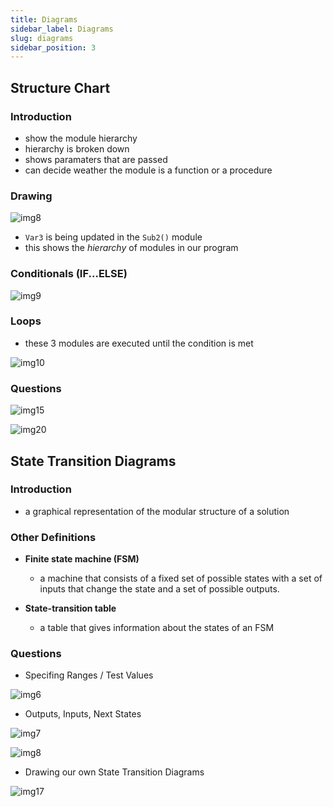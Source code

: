 ```yaml
---
title: Diagrams
sidebar_label: Diagrams
slug: diagrams
sidebar_position: 3
---
```


## Structure Chart

### Introduction

- show the module hierarchy
- hierarchy is broken down
- shows paramaters that are passed
- can decide weather the module is a function or a procedure

### Drawing


![img8](https://media.discordapp.net/attachments/1163847683207856178/1163912953297383515/image.png?ex=65414d68&is=652ed868&hm=6797639e5d01b7e1b01a4296276e6aa459950a7db3dbae80687df9ebaad26ffe&=&width=998&height=489)

- `Var3` is being updated in the `Sub2()` module
- this shows the *hierarchy* of modules in our program

### Conditionals (IF...ELSE)

![img9](https://cdn.discordapp.com/attachments/1163847683207856178/1163914019338453153/image.png?ex=65414e66&is=652ed966&hm=4dd1c7879f2dea45d3b1c86f2d35b09c7fc0bfccb5d5c09ed9448b7fd6ec96fe&)

### Loops

- these 3 modules are executed until the condition is met

![img10](https://cdn.discordapp.com/attachments/1163847683207856178/1163914392518262925/image.png?ex=65414ebf&is=652ed9bf&hm=4cc4ba3208ded0d0b78fe419ff0b4764aa319788cf4d85ff5fc6bcf172478f37&)

### Questions

![img15](https://cdn.discordapp.com/attachments/1163847683207856178/1164055206787551292/image.png?ex=6541d1e4&is=652f5ce4&hm=4221c9ea72ee102432fb40e5a817b95c45001ea08ab81686c6f496aec31d9574&)

![img20](https://cdn.discordapp.com/attachments/1163847683207856178/1164062538095411210/image.png?ex=6541d8b8&is=652f63b8&hm=f86c86a2059ef08e54a9b02cee567dd3367c41d216ac2dcf7339696d49f613c0&)


## State Transition Diagrams

### Introduction

- a graphical representation of the modular structure of a solution

### Other Definitions

- **Finite state machine (FSM)**

    - a machine that consists of a fixed set of possible states with a set of inputs that change the state and a set of possible outputs.

- **State-transition table**

    - a table that gives information about the states of an FSM

### Questions

- Specifing Ranges / Test Values

![img6](https://cdn.discordapp.com/attachments/1163847683207856178/1163859393486524527/image.png?ex=65411b86&is=652ea686&hm=f10b8db057bbdf5d4c52f8f2183822e71d19ba5ea4ebb2949faf134d0ca5609e&)

- Outputs, Inputs, Next States

![img7](https://cdn.discordapp.com/attachments/1163847683207856178/1163874224767778916/xxxxxxxxxxxxx.png?ex=65412956&is=652eb456&hm=c5a79dcfbbd839f0b21f115c392afc5793652676f0e017d47ae2bc1b8849f31c&)

![img8](https://cdn.discordapp.com/attachments/1163847683207856178/1164039015440326717/image.png?ex=6541c2d0&is=652f4dd0&hm=ef71cb2243e3352f778e47d75d954cf3894fdc3519c0da50fbf6371cca61df23&)

- Drawing our own State Transition Diagrams

![img17](https://cdn.discordapp.com/attachments/1163847683207856178/1164058693755740160/yyyyyyyyyyyyyyyyyy.png?ex=6541d523&is=652f6023&hm=daf513378eb4c8faecae20388e21483a84f7976a5c16dde666d46cac8234174b&)





